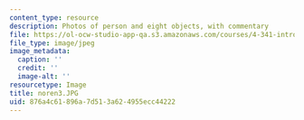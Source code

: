 ```yaml
---
content_type: resource
description: Photos of person and eight objects, with commentary
file: https://ol-ocw-studio-app-qa.s3.amazonaws.com/courses/4-341-introduction-to-photography-fall-2002/876a4c61896a7d513a624955ecc44222_noren3.JPG
file_type: image/jpeg
image_metadata:
  caption: ''
  credit: ''
  image-alt: ''
resourcetype: Image
title: noren3.JPG
uid: 876a4c61-896a-7d51-3a62-4955ecc44222
---
```


